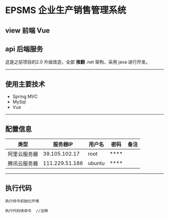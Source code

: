 # EPSMS 企业生产销售管理系统

## view 前端 Vue

## api 后端服务

这是之前项目的2.0 升级改造，全部 **推翻** .net 架构，采用 java 进行开发。

***

## 使用主要技术

* Spring MVC
* MySql
* Vue

***

## 配置信息

|类型|服务器IP|用户名|密码|备注|
|---|---|---|---|---|
|阿里云服务器| 39.105.102.17 |root|****| |
|腾讯云服务器| 111.229.51.186 |ubuntu|****| |

***

## 执行代码

`执行命令初始化环境`

```
执行代码块命令  //注释
```


